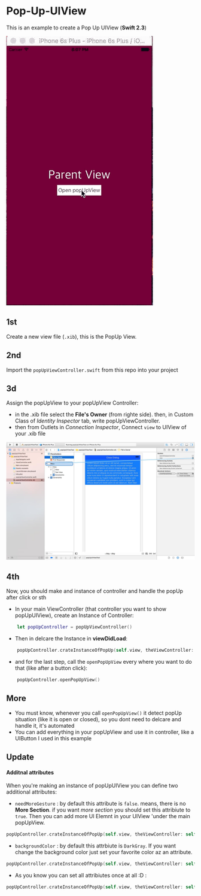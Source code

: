 # Pop-Up-UIView
This is an example to create a Pop Up UIView (<b>Swift 2.3</b>)

![Alt text](/art-assets/popUpUIView.gif?raw=true "popUpUIView")


## 1st
Create a new view file (`.xib`), this is the PopUp View.

## 2nd 
Import the `popUpViewController.swift` from this repo into your project

## 3d
Assign the popUpView to your popUpView Controller:
- in the .xib file select the <b>File's Owner</b> (from righte side). then, in Custom Class of <I>Identity Inspector</I> tab, write popUpViewController.
- then from Outlets in <I>Connection Inspector</I>, Connect `view` to UIView of your .xib file 

![Alt text](/art-assets/popUIViewOutlet.jpg?raw=true "popUpUIViewOutlets")


## 4th
Now, you should make and instance of controller and handle the popUp after click or sth
- In your main ViewController (that controller you want to show popUpUIView), create an Instance of Controller:
```swift
    let popUpController = popUpViewController()
```
- Then in delcare the Instance in <b>viewDidLoad</b>:
```swift
    popUpController.crateInstanceOfPopUp(self.view, theViewController: self, sizeOfPopUpViewContainer: SIZE_OF_POPUPVIEW_CONTAINER)
```
- and for the last step, call the `openPopUpView` every where you want to do that (like after a button click):
```swift
    popUpController.openPopUpView()
```

## More
- You must know, whenever you call `openPopUpView()` it detect popUp situation (like it is open or closed), so you dont need to delcare and handle it, it's automated
- You can add everything in your popUpView and use it in controller, like a UIButton I used in this example

## Update

#### Additnal attributes
When you're making an instance of popUpUIView you can define two additional attributes:
- `needMoreGesture` : by default this attribute is `false`. means, there is no <b>More Section</b>. if you want <I>more section</I> you should set this attribiute to `true`. Then you can add more UI Elemnt in your UIView 'under the main popUpView.

```swift
popUpController.crateInstanceOfPopUp(self.view, theViewController: self, sizeOfPopUpViewContainer: 200, needMoreGesture: true)
```

- `backgroundColor` : by default this attrbiute is `DarkGray`. If you want change the background color just set your favorite color az an attribute.

```swift
popUpController.crateInstanceOfPopUp(self.view, theViewController: self, sizeOfPopUpViewContainer: 200, backgroundColor: UIColor.redColor())
```
- As you know you can set all attribiutes once at all :D :
```swift
popUpController.crateInstanceOfPopUp(self.view, theViewController: self, sizeOfPopUpViewContainer: 200, needMoreGesture: true, backgroundColor: UIColor.redColor())
```
